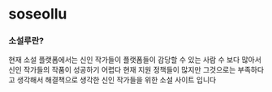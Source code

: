 # soseollu


### 소설루란?
현재 소설 플랫폼에서는 신인 작가들이 플랫폼들이 감당할 수 있는 사람 수 보다 많아서 신인 작가들의 작품이 성공하기 어렵다
현재 지원 정책들이 많지만 그것으로는 부족하다고 생각해서 해결책으로 생각한 신인 작가들을 위한 소설 사이트 입니다
